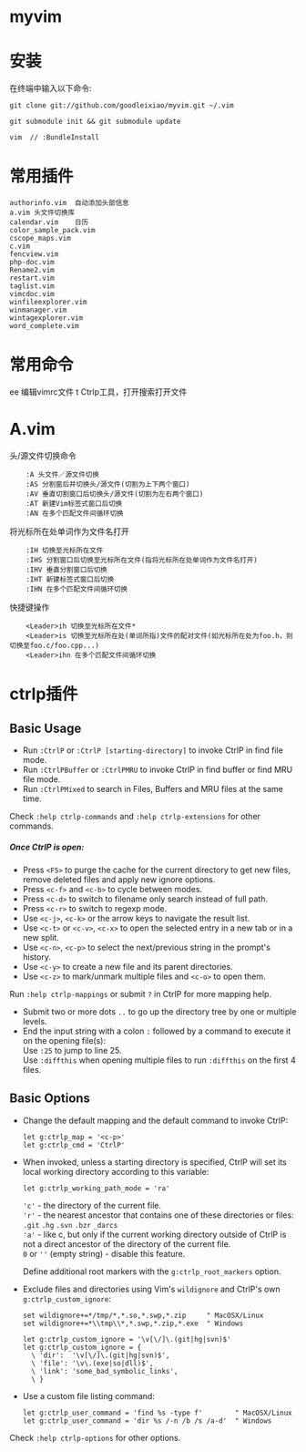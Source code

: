 myvim
=====


安装
====

在终端中输入以下命令:

    git clone git://github.com/goodleixiao/myvim.git ~/.vim

    git submodule init && git submodule update

    vim  // :BundleInstall

常用插件
==========

    authorinfo.vim  自动添加头部信息
    a.vim 头文件切换库
    calendar.vim    日历
    color_sample_pack.vim
    cscope_maps.vim
    c.vim
    fencview.vim
    php-doc.vim
    Rename2.vim
    restart.vim
    taglist.vim
    vimcdoc.vim
    winfileexplorer.vim
    winmanager.vim
    wintagexplorer.vim
    word_complete.vim

常用命令
================
<leader>ee 编辑vimrc文件
<leader>t  Ctrlp工具，打开搜索打开文件

A.vim
===========
 头/源文件切换命令

        :A 头文件／源文件切换
        :AS 分割窗后并切换头/源文件(切割为上下两个窗口)
        :AV 垂直切割窗口后切换头/源文件(切割为左右两个窗口)
        :AT 新建Vim标签式窗口后切换
        :AN 在多个匹配文件间循环切换

将光标所在处单词作为文件名打开

        :IH 切换至光标所在文件
        :IHS 分割窗口后切换至光标所在文件(指将光标所在处单词作为文件名打开)
        :IHV 垂直分割窗口后切换
        :IHT 新建标签式窗口后切换
        :IHN 在多个匹配文件间循环切换

快捷键操作

        <Leader>ih 切换至光标所在文件*
        <Leader>is 切换至光标所在处(单词所指)文件的配对文件(如光标所在处为foo.h，则切换至foo.c/foo.cpp...)
        <Leader>ihn 在多个匹配文件间循环切换

ctrlp插件
=================

## Basic Usage
* Run `:CtrlP` or `:CtrlP [starting-directory]` to invoke CtrlP in find file mode.
* Run `:CtrlPBuffer` or `:CtrlPMRU` to invoke CtrlP in find buffer or find MRU file mode.
* Run `:CtrlPMixed` to search in Files, Buffers and MRU files at the same time.

Check `:help ctrlp-commands` and `:help ctrlp-extensions` for other commands.

##### Once CtrlP is open:
* Press `<F5>` to purge the cache for the current directory to get new files, remove deleted files and apply new ignore options.
* Press `<c-f>` and `<c-b>` to cycle between modes.
* Press `<c-d>` to switch to filename only search instead of full path.
* Press `<c-r>` to switch to regexp mode.
* Use `<c-j>`, `<c-k>` or the arrow keys to navigate the result list.
* Use `<c-t>` or `<c-v>`, `<c-x>` to open the selected entry in a new tab or in a new split.
* Use `<c-n>`, `<c-p>` to select the next/previous string in the prompt's history.
* Use `<c-y>` to create a new file and its parent directories.
* Use `<c-z>` to mark/unmark multiple files and `<c-o>` to open them.

Run `:help ctrlp-mappings` or submit `?` in CtrlP for more mapping help.

* Submit two or more dots `..` to go up the directory tree by one or multiple levels.
* End the input string with a colon `:` followed by a command to execute it on the opening file(s):  
Use `:25` to jump to line 25.  
Use `:diffthis` when opening multiple files to run `:diffthis` on the first 4 files.

## Basic Options
* Change the default mapping and the default command to invoke CtrlP:

    ```vim
    let g:ctrlp_map = '<c-p>'
    let g:ctrlp_cmd = 'CtrlP'
    ```

* When invoked, unless a starting directory is specified, CtrlP will set its local working directory according to this variable:

    ```vim
    let g:ctrlp_working_path_mode = 'ra'
    ```

    `'c'` - the directory of the current file.  
    `'r'` - the nearest ancestor that contains one of these directories or files: `.git` `.hg` `.svn` `.bzr` `_darcs`  
    `'a'` - like c, but only if the current working directory outside of CtrlP is not a direct ancestor of the directory of the current file.  
    `0` or `''` (empty string) - disable this feature.

    Define additional root markers with the `g:ctrlp_root_markers` option.

* Exclude files and directories using Vim's `wildignore` and CtrlP's own `g:ctrlp_custom_ignore`:

    ```vim
    set wildignore+=*/tmp/*,*.so,*.swp,*.zip     " MacOSX/Linux
    set wildignore+=*\\tmp\\*,*.swp,*.zip,*.exe  " Windows

    let g:ctrlp_custom_ignore = '\v[\/]\.(git|hg|svn)$'
    let g:ctrlp_custom_ignore = {
      \ 'dir':  '\v[\/]\.(git|hg|svn)$',
      \ 'file': '\v\.(exe|so|dll)$',
      \ 'link': 'some_bad_symbolic_links',
      \ }
    ```

* Use a custom file listing command:

    ```vim
    let g:ctrlp_user_command = 'find %s -type f'        " MacOSX/Linux
    let g:ctrlp_user_command = 'dir %s /-n /b /s /a-d'  " Windows
    ```

Check `:help ctrlp-options` for other options.

